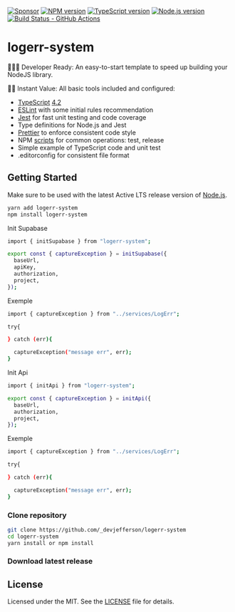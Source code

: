 [![Sponsor][sponsor-badge]][sponsor]
[![NPM version][npm-badge]][npm]
[![TypeScript version][ts-badge]][typescript-4-2]
[![Node.js version][nodejs-badge]][nodejs]
[![Build Status - GitHub Actions][gha-badge]][gha-ci]

# logerr-system

👩🏻‍💻 Developer Ready: An easy-to-start template to speed up building your NodeJS library.

🏃🏽 Instant Value: All basic tools included and configured:

- [TypeScript][typescript] [4.2][typescript-4-2]
- [ESLint][eslint] with some initial rules recommendation
- [Jest][jest] for fast unit testing and code coverage
- Type definitions for Node.js and Jest
- [Prettier][prettier] to enforce consistent code style
- NPM [scripts](#available-scripts) for common operations: test, release
- Simple example of TypeScript code and unit test
- .editorconfig for consistent file format

## Getting Started

Make sure to be used with the latest Active LTS release version of [Node.js][nodejs].

```sh
yarn add logerr-system
npm install logerr-system
```

Init Supabase

```sh
import { initSupabase } from "logerr-system";

export const { captureException } = initSupabase({
  baseUrl,
  apiKey,
  authorization,
  project,
});
```

Exemple

```sh
import { captureException } from "../services/LogErr";

try{

} catch (err){

  captureException("message err", err);
}

```


Init Api


```sh
import { initApi } from "logerr-system";

export const { captureException } = initApi({
  baseUrl,
  authorization,
  project,
});
```

Exemple

```sh
import { captureException } from "../services/LogErr";

try{

} catch (err){

  captureException("message err", err);
}

```
### Clone repository

```sh
git clone https://github.com/_devjefferson/logerr-system
cd logerr-system
yarn install or npm install
```

### Download latest release

## License

Licensed under the MIT. See the [LICENSE](https://github.com/_devjefferson/logerr/blob/master/LICENSE) file for details.

[ts-badge]: https://img.shields.io/badge/TypeScript-4.2-blue.svg
[nodejs-badge]: https://img.shields.io/badge/Node.js->=%2012.20-blue.svg
[nodejs]: https://nodejs.org/dist/latest-v14.x/docs/api/
[gha-badge]: https://github.com/_devjefferson/logerr/workflows/build/badge.svg
[gha-ci]: https://github.com/_devjefferson/logerr/actions
[typescript]: https://www.typescriptlang.org/
[typescript-4-2]: https://www.typescriptlang.org/docs/handbook/release-notes/typescript-4-2.html
[license-badge]: https://img.shields.io/badge/license-MIT-blue.svg
[license]: https://github.com/_devjefferson/logerr/blob/master/LICENSE
[sponsor-badge]: https://img.shields.io/badge/♥-Sponsor-fc0fb5.svg
[sponsor]: https://github.com/sponsors/_devjefferson
[jest]: https://facebook.github.io/jest/
[eslint]: https://github.com/eslint/eslint
[prettier]: https://prettier.io
[volta]: https://volta.sh
[volta-getting-started]: https://docs.volta.sh/guide/getting-started
[volta-tomdale]: https://twitter.com/tomdale/status/1162017336699838467?s=20
[gh-actions]: https://github.com/features/actions
[travis]: https://travis-ci.org
[repo-template-action]: https://github.com/_devjefferson/logerr/generate
[npm-badge]: https://img.shields.io/npm/v/logerr-system
[npm]: https://www.npmjs.com/package/logerr-system
